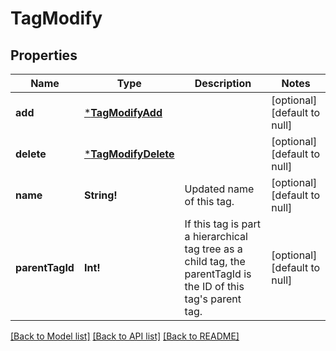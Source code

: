 # TagModify

## Properties
Name | Type | Description | Notes
------------ | ------------- | ------------- | -------------
**add** | [***TagModifyAdd**](TagModify_add.md) |  | [optional] [default to null]
**delete** | [***TagModifyDelete**](TagModify_delete.md) |  | [optional] [default to null]
**name** | **String!** | Updated name of this tag. | [optional] [default to null]
**parentTagId** | **Int!** | If this tag is part a hierarchical tag tree as a child tag, the parentTagId is the ID of this tag&#39;s parent tag. | [optional] [default to null]

[[Back to Model list]](../README.md#documentation-for-models) [[Back to API list]](../README.md#documentation-for-api-endpoints) [[Back to README]](../README.md)


